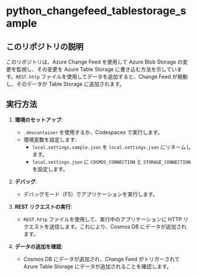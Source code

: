 # python_changefeed_tablestorage_sample

## このリポジトリの説明

このリポジトリは、Azure Change Feed を使用して Azure Blob Storage の変更を監視し、その変更を Azure Table Storage に書き込む方法を示しています。`REST.http` ファイルを使用してデータを追加すると、Change Feed が発動し、そのデータが Table Storage に追加されます。

## 実行方法

1. **環境のセットアップ**:
   - `.devcontainer` を使用するか、Codespaces で実行します。
   - 環境変数を設定します:
     - `local.settings.sample.json` を `local.settings.json` にリネームします。
     - `local.settings.json` に `COSMOS_CONNECTION` と `STORAGE_CONNECTION` を設定します。

2. **デバッグ**:
   - デバッグモード（F5）でアプリケーションを実行します。

3. **REST リクエストの実行**:
   - `REST.http` ファイルを使用して、実行中のアプリケーションに HTTP リクエストを送信します。これにより、Cosmos DB にデータが追加されます。

4. **データの追加を確認**:
   - Cosmos DB にデータが追加され、Change Feed がトリガーされて Azure Table Storage にデータが追加されることを確認します。
